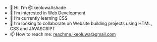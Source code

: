- 👋 Hi, I’m @IkeoluwaAshade
- 👀 I’m interested in Web Development.
- 🌱 I’m currently learning CSS
- 💞️ I’m looking to collaborate on Website building projects using HTML, CSS and JAVASCRIPT
- 📫 How to reach me: reachme.ikeoluwa@gmail.com


<!---
IkeoluwaAshade/IkeoluwaAshade is a ✨ special ✨ repository because its `README.md` (this file) appears on your GitHub profile.
You can click the Preview link to take a look at your changes.
--->
